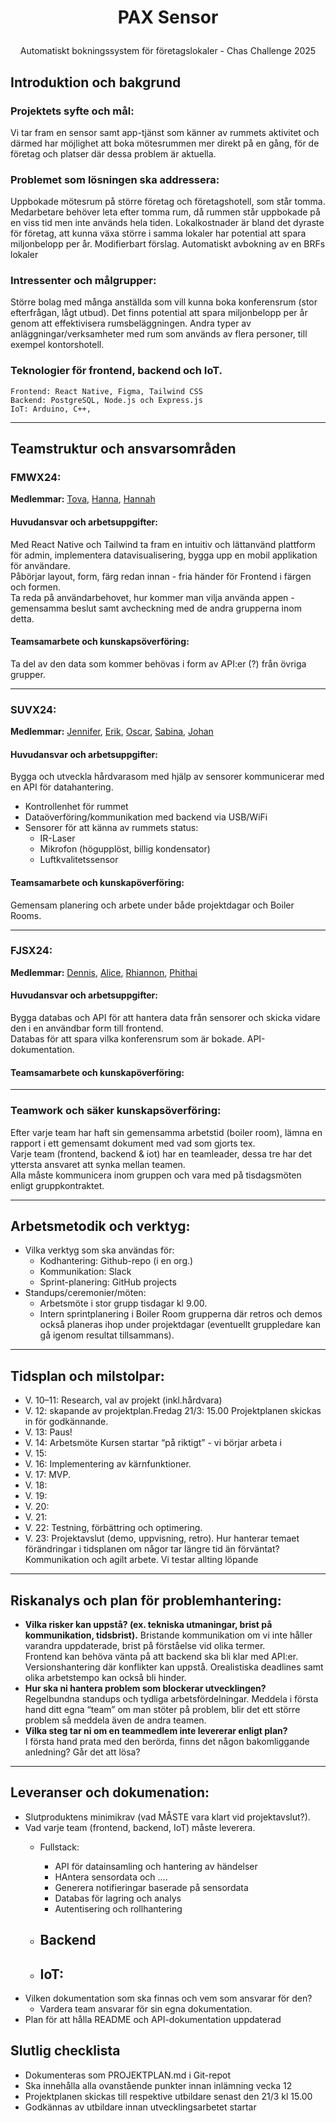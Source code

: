 # <p align = "center"> PAX Sensor 
<p align = "center"> Automatiskt bokningssystem för företagslokaler - Chas Challenge 2025  </p> 
      
## **Introduktion och bakgrund**  
### Projektets syfte och mål:
Vi tar fram en sensor samt app-tjänst som känner av rummets aktivitet och därmed har möjlighet att boka mötesrummen mer direkt på en gång, för de företag och platser där dessa problem är aktuella.  

### Problemet som lösningen ska addressera:
  Uppbokade mötesrum på större företag och företagshotell, som står tomma.
Medarbetare behöver leta efter tomma rum, då rummen står uppbokade på en viss tid men inte används hela tiden.
Lokalkostnader är bland det dyraste för företag, att kunna växa större i samma lokaler har potential att spara miljonbelopp per år. 
Modifierbart förslag. Automatiskt avbokning av en BRFs lokaler

### Intressenter och målgrupper:  
Större bolag med många anställda som vill kunna boka konferensrum (stor efterfrågan, lågt utbud). 
Det finns potential att spara miljonbelopp per år genom att effektivisera rumsbeläggningen.
Andra typer av anläggningar/verksamheter med rum som används av flera personer, till exempel kontorshotell.

### Teknologier för frontend, backend och IoT.  
    Frontend: React Native, Figma, Tailwind CSS  
    Backend: PostgreSQL, Node.js och Express.js   
    IoT: Arduino, C++,
___

## Teamstruktur och ansvarsområden  
### FMWX24:      
**Medlemmar:** [Tova](https://github.com/tovaalicia), [Hanna](https://github.com/HannaKindholm), [Hannah](https://github.com/HannahVrou)            
#### **Huvudansvar och arbetsuppgifter:**  
Med React Native och Tailwind ta fram en intuitiv och lättanvänd plattform för admin, implementera datavisualisering, bygga upp en mobil applikation för användare.   
Påbörjar layout, form, färg redan innan - fria händer för Frontend i färgen och formen.   
Ta reda på användarbehovet, hur kommer man vilja använda appen - gemensamma beslut samt avcheckning med de andra grupperna inom detta.
#### **Teamsamarbete och kunskapsöverföring:**  
Ta del av den data som kommer behövas i form av API:er (?) från övriga grupper.
___
### SUVX24:      
**Medlemmar:** [Jennifer](https://github.com/simbachu), [Erik](https://github.com/erikdsp), [Oscar](https://github.com/NewNamesAreHard), [Sabina](https://github.com/binasime), [Johan](https://github.com/bubba-94)            
#### **Huvudansvar och arbetsuppgifter:**  
Bygga och utveckla hårdvarasom med hjälp av sensorer kommunicerar med en API för datahantering.  
- Kontrollenhet för rummet
- Dataöverföring/kommunikation med backend via USB/WiFi
- Sensorer för att känna av rummets status:
  - IR-Laser
  - Mikrofon (högupplöst, billig kondensator)
  - Luftkvalitetssensor
#### **Teamsamarbete och kunskapöverföring:**  
Gemensam planering och arbete under både projektdagar och Boiler Rooms.  
___   

### FJSX24:      
**Medlemmar:** [Dennis](https://github.com/TheUnseenBug), [Alice](https://github.com/alicegmn), [Rhiannon](https://github.com/Rhibro), [Phithai]()       
#### **Huvudansvar och arbetsuppgifter:**   
Bygga databas och API för att hantera data från sensorer och skicka vidare den i en användbar form till frontend.  
Databas för att spara vilka konferensrum som är bokade. API-dokumentation.

#### **Teamsamarbete och kunskapöverföring:**  

___

### Teamwork och säker kunskapsöverföring:  
Efter varje team har haft sin gemensamma arbetstid (boiler room), lämna en rapport i ett gemensamt dokument med vad som gjorts tex.  
Varje team (frontend, backend & iot) har en teamleader, dessa tre har det yttersta ansvaret att synka mellan teamen.  
Alla måste kommunicera inom gruppen och vara med på tisdagsmöten enligt gruppkontraktet.
___  

## Arbetsmetodik och verktyg:  
- Vilka verktyg som ska användas för:
  - Kodhantering: Github-repo (i en org.)
  - Kommunikation: Slack
  - Sprint-planering: GitHub projects
- Standups/ceremonier/möten:
  - Arbetsmöte i stor grupp tisdagar kl 9.00.
  - Intern sprintplanering i Boiler Room grupperna där retros och demos också planeras ihop under projektdagar (eventuellt gruppledare kan gå igenom resultat tillsammans).

___  

## Tidsplan och milstolpar:  
- V. 10–11: Research, val av projekt (inkl.hårdvara)
- V. 12: skapande av projektplan.Fredag 21/3: 15.00 Projektplanen skickas in för godkännande.
- V. 13: Paus!
- V. 14: Arbetsmöte Kursen startar “på riktigt” - vi börjar arbeta i
- V. 15:
- V. 16: Implementering av kärnfunktioner.
- V. 17: MVP.
- V. 18:
- V. 19:
- V. 20:
- V. 21:
- V. 22: Testning, förbättring och optimering.
- V. 23: Projektavslut (demo, uppvisning, retro).
Hur hanterar temaet förändringar i tidsplanen om någor tar längre tid än förväntat?
Kommunikation och agilt arbete. Vi testar allting löpande
______

## Riskanalys och plan för problemhantering: 
- **Vilka risker kan uppstå? (ex. tekniska utmaningar, brist på kommunikation, tidsbrist).**
  Bristande kommunikation om vi inte håller varandra uppdaterade, brist på förståelse vid olika termer.   
  Frontend kan behöva vänta på att backend ska bli klar med API:er.   
  Versionshantering där konflikter kan uppstå. Orealistiska deadlines samt olika arbetstempo kan också bli hinder.
- **Hur ska ni hantera problem som blockerar utvecklingen?**  
  Regelbundna standups och tydliga arbetsfördelningar. 
  Meddela i första hand ditt egna “team” om man stöter på problem, blir det ett större problem så meddela även de andra teamen.  
- **Vilka steg tar ni om en teammedlem inte levererar enligt plan?**  
  I första hand prata med den berörda, finns det någon bakomliggande anledning? Går det att lösa? 
____

## Leveranser och dokumenation:  
- Slutproduktens minimikrav (vad MÅSTE vara klart vid projektavslut?).
- Vad varje team (frontend, backend, IoT) måste leverera.
  - Fullstack:
    - API för datainsamling och hantering av händelser
    - HAntera sensordata och ....
    - Generera notifieringar baserade på sensordata
    - Databas för lagring och analys
    - Autentisering och rollhantering
      
  - Backend
    -

  - IoT:
    - 
- Vilken dokumentation som ska finnas och vem som ansvarar för den?
  - Vardera team ansvarar för sin egna dokumentation.
- Plan för att hålla README och API-dokumentation uppdaterad

## Slutlig checklista 
  - Dokumenteras som PROJEKTPLAN.md i Git-repot
  - Ska innehålla alla ovanstående punkter innan inlämning vecka 12
  - Projektplanen skickas till respektive utbildare senast den 21/3 kl 15.00
  - Godkännas av utbildare innan utvecklingsarbetet startar






